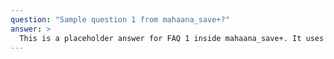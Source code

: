 ```yaml
---
question: "Sample question 1 from mahaana_save+?"
answer: >
  This is a placeholder answer for FAQ 1 inside mahaana_save+. It uses proper YAML block formatting to avoid any parsing issues.
---
```

